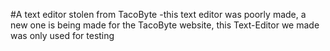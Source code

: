 #A text editor stolen from TacoByte
-this text editor was poorly made, a new one is being made for the TacoByte website, this Text-Editor we made was only used for testing
